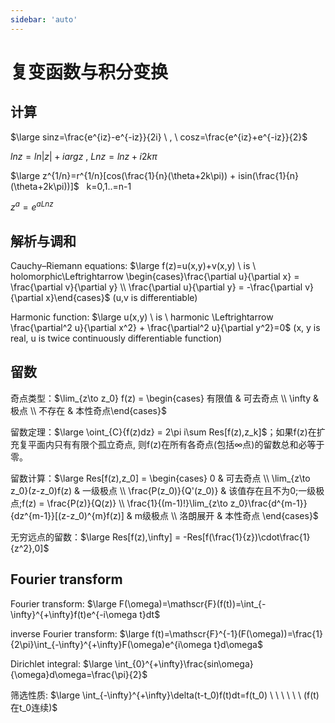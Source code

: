 ```yaml
---
sidebar: 'auto'
---
```

# 复变函数与积分变换
## 计算
<span v-pre>$\large sinz=\frac{e^{iz}-e^{-iz}}{2i} \ , \ cosz=\frac{e^{iz}+e^{-iz}}{2}$</span>

<span v-pre>$lnz = ln|z| + iarg z \ , \ Lnz = lnz+i2k\pi$</span>

<span v-pre>$\large z^{1/n}=r^{1/n}[cos(\frac{1}{n}(\theta+2k\pi)) + isin(\frac{1}{n}(\theta+2k\pi))]$</span> &nbsp; k=0,1..=n-1

<span v-pre>$z^a=e^{aLnz}$</span>

## 解析与调和
Cauchy–Riemann equations: <span v-pre>$\large f(z)=u(x,y)+v(x,y) \ is \ holomorphic\Leftrightarrow \begin{cases}\frac{\partial u}{\partial x} = \frac{\partial v}{\partial y} \\ \frac{\partial u}{\partial y} = -\frac{\partial v}{\partial x}\end{cases}$</span> (u,v is differentiable)

Harmonic function: <span v-pre>$\large u(x,y) \ is \ harmonic \Leftrightarrow \frac{\partial^2 u}{\partial x^2} + \frac{\partial^2 u}{\partial y^2}=0$</span> (x, y is real, u is twice continuously differentiable function)

## 留数
奇点类型：<span v-pre>$\lim_{z\to z_0} f(z) = \begin{cases} 有限值 & 可去奇点 \\ \infty & 极点 \\ 不存在 & 本性奇点\end{cases}$</span>

留数定理：<span v-pre>$\large \oint_{C}{f(z)dz} = 2\pi i\sum Res[f(z),z_k]$</span>；如果f(z)在扩充复平面内只有有限个孤立奇点,
则f(z)在所有各奇点(包括∞点)的留数总和必等于零。

留数计算：<span v-pre>$\large Res[f(z),z_0] = \begin{cases} 0 & 可去奇点 \\ \lim_{z\to z_0}(z-z_0)f(z) & 一级极点 \\ \frac{P(z_0)}{Q'(z_0)} & 该值存在且不为0;一级极点;f(z) = \frac{P(z)}{Q(z)} \\ \frac{1}{(m-1)!}\lim_{z\to z_0}\frac{d^{m-1}}{dz^{m-1}}[(z-z_0)^{m}f(z)] & m级极点 \\ 洛朗展开 & 本性奇点 \end{cases}$</span>

无穷远点的留数：<span v-pre>$\large Res[f(z),\infty] = -Res[f(\frac{1}{z})\cdot\frac{1}{z^2},0]$</span>

## Fourier transform
Fourier transform: <span v-pre>$\large F(\omega)=\mathscr{F}(f(t))=\int_{-\infty}^{+\infty}f(t)e^{-i\omega t}dt$</span>

inverse Fourier transform: <span v-pre>$\large f(t)=\mathscr{F}^{-1}(F(\omega))=\frac{1}{2\pi}\int_{-\infty}^{+\infty}F(\omega)e^{i\omega t}d\omega$</span>

Dirichlet integral: <span v-pre>$\large \int_{0}^{+\infty}\frac{sin\omega}{\omega}d\omega=\frac{\pi}{2}$</span>

筛选性质: <span v-pre>$\large \int_{-\infty}^{+\infty}\delta(t-t_0)f(t)dt=f(t_0) \ \ \ \ \ \ (f(t)在t_0连续)$</span>